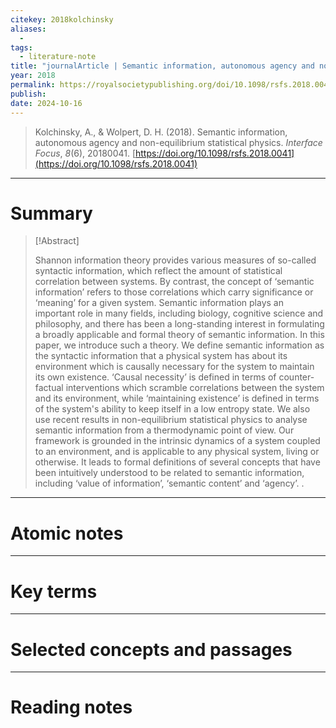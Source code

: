 ```yaml
---
citekey: 2018kolchinsky
aliases:
  - 
tags:
  - literature-note
title: "journalArticle | Semantic information, autonomous agency and non-equilibrium statistical physics"
year: 2018
permalink: https://royalsocietypublishing.org/doi/10.1098/rsfs.2018.0041
publish:
date: 2024-10-16
---
```

> Kolchinsky, A., & Wolpert, D. H. (2018). Semantic information, autonomous agency and non-equilibrium statistical physics. _Interface Focus_, _8_(6), 20180041. [https://doi.org/10.1098/rsfs.2018.0041](https://doi.org/10.1098/rsfs.2018.0041)

---

# Summary

> [!Abstract]
>
> Shannon information theory provides various measures of so-called syntactic information, which reflect the amount of statistical correlation between systems. By contrast, the concept of ‘semantic information’ refers to those correlations which carry significance or ‘meaning’ for a given system. Semantic information plays an important role in many fields, including biology, cognitive science and philosophy, and there has been a long-standing interest in formulating a broadly applicable and formal theory of semantic information. In this paper, we introduce such a theory. We define semantic information as the syntactic information that a physical system has about its environment which is causally necessary for the system to maintain its own existence. ‘Causal necessity’ is defined in terms of counter-factual interventions which scramble correlations between the system and its environment, while ‘maintaining existence’ is defined in terms of the system's ability to keep itself in a low entropy state. We also use recent results in non-equilibrium statistical physics to analyse semantic information from a thermodynamic point of view. Our framework is grounded in the intrinsic dynamics of a system coupled to an environment, and is applicable to any physical system, living or otherwise. It leads to formal definitions of several concepts that have been intuitively understood to be related to semantic information, including ‘value of information’, ‘semantic content’ and ‘agency’.
>.


---

# Atomic notes

---

# Key terms

---

# Selected concepts and passages

---

# Reading notes

